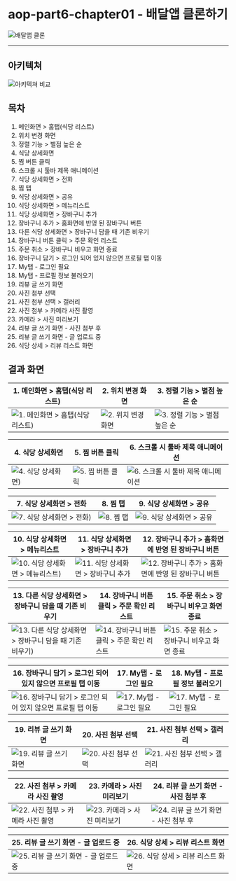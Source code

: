 # aop-part6-chapter01 - 배달앱 클론하기

![배달앱 클론](https://imgur.com/84dhJEN.jpg)

---

## 아키텍쳐
![아키텍쳐 비교](https://imgur.com/D6hcdF5.jpg)

## 목차

1. 메인화면 > 홈탭(식당 리스트)
2. 위치 변경 화면
3. 정렬 기능 > 별점 높은 순
4. 식당 상세화면
5. 찜 버튼 클릭
6. 스크롤 시 툴바 제목 애니메이션
7. 식당 상세화면 > 전화
8. 찜 탭
9. 식당 상세화면 > 공유
10. 식당 상세화면 > 메뉴리스트
11. 식당 상세화면 > 장바구니 추가
12. 장바구니 추가 > 홈화면에 반영 된 장바구니 버튼
13. 다른 식당 상세화면 > 장바구니 담을 때 기존 비우기
14. 장바구니 버튼 클릭 > 주문 확인 리스트
15. 주문 취소 > 장바구니 비우고 화면 종료
16. 장바구니 담기 > 로그인 되어 있지 않으면 프로필 탭 이동
17. My탭 - 로그인 필요
18. My탭 - 프로필 정보 불러오기
19. 리뷰 글 쓰기 화면
20. 사진 첨부 선택
21. 사진 첨부 선택 > 갤러리
22. 사진 첨부 > 카메라 사진 촬영
23. 카메라 > 사진 미리보기
24. 리뷰 글 쓰기 화면 - 사진 첨부 후
25. 리뷰 글 쓰기 화면 - 글 업로드 중
26. 식당 상세 > 리뷰 리스트 화면

## 결과 화면

| 1. 메인화면 > 홈탭(식당 리스트)                              | 2. 위치 변경 화면                                   | 3. 정렬 기능 > 별점 높은 순                                  |
| ------------------------------------------------------------ | --------------------------------------------------- | ------------------------------------------------------------ |
| ![1. 메인화면 > 홈탭(식당 리스트)](https://imgur.com/kOerohP.jpg) | ![2. 위치 변경 화면](https://imgur.com/nZL10YU.jpg) | ![3. 정렬 기능 > 별점 높은 순](https://imgur.com/CdY6GZi.jpg) |

| 4. 식당 상세화면                                    | 5. 찜 버튼 클릭                                   | 6. 스크롤 시 툴바 제목 애니메이션                            |
| --------------------------------------------------- | ------------------------------------------------- | ------------------------------------------------------------ |
| ![4. 식당 상세화면)](https://imgur.com/HHjxh6p.jpg) | ![5. 찜 버튼 클릭](https://imgur.com/iBEZZ5f.jpg) | ![6. 스크롤 시 툴바 제목 애니메이션](https://imgur.com/W2dDZKn.jpg) |

| 7. 식당 상세화면 > 전화                                    | 8. 찜 탭                                   | 9. 식당 상세화면 > 공유                                   |
| ---------------------------------------------------------- | ------------------------------------------ | --------------------------------------------------------- |
| ![7. 식당 상세화면 > 전화)](https://imgur.com/UO4ql3D.jpg) | ![8. 찜 탭](https://imgur.com/fJ80DKh.jpg) | ![9. 식당 상세화면 > 공유](https://imgur.com/YszqT0a.jpg) |

| 10. 식당 상세화면 > 메뉴리스트                               | 11. 식당 상세화면 > 장바구니 추가                            | 12. 장바구니 추가 > 홈화면에 반영 된 장바구니 버튼           |
| ------------------------------------------------------------ | ------------------------------------------------------------ | ------------------------------------------------------------ |
| ![10. 식당 상세화면 > 메뉴리스트)](https://imgur.com/CyZlTuw.jpg) | ![11. 식당 상세화면 > 장바구니 추가](https://imgur.com/liONTj8.jpg) | ![12. 장바구니 추가 > 홈화면에 반영 된 장바구니 버튼](https://imgur.com/JHBtWLg.jpg) |

| 13. 다른 식당 상세화면 > 장바구니 담을 때 기존 비우기        | 14. 장바구니 버튼 클릭 > 주문 확인 리스트                    | 15. 주문 취소 > 장바구니 비우고 화면 종료                    |
| ------------------------------------------------------------ | ------------------------------------------------------------ | ------------------------------------------------------------ |
| ![13. 다른 식당 상세화면 > 장바구니 담을 때 기존 비우기)](https://imgur.com/KDJKhwt.jpg) | ![14. 장바구니 버튼 클릭 > 주문 확인 리스트](https://imgur.com/mdffSff.jpg) | ![15. 주문 취소 > 장바구니 비우고 화면 종료](https://imgur.com/WISBtMr.jpg) |

| 16. 장바구니 담기 > 로그인 되어 있지 않으면 프로필 탭 이동   | 17. My탭 - 로그인 필요                                   | 18. My탭 - 프로필 정보 불러오기                          |
| ------------------------------------------------------------ | -------------------------------------------------------- | -------------------------------------------------------- |
| ![16. 장바구니 담기 > 로그인 되어 있지 않으면 프로필 탭 이동](https://imgur.com/4nuTEBh.jpg) | ![17. My탭 - 로그인 필요](https://imgur.com/WISBtMr.jpg) | ![17. My탭 - 로그인 필요](https://imgur.com/MtLBgnH.jpg) |

| 19. 리뷰 글 쓰기 화면                                   | 20. 사진 첨부 선택                                   | 21. 사진 첨부 선택 > 갤러리                                  |
| ------------------------------------------------------- | ---------------------------------------------------- | ------------------------------------------------------------ |
| ![19. 리뷰 글 쓰기 화면](https://imgur.com/u0W5UGm.jpg) | ![20. 사진 첨부 선택](https://imgur.com/JNJcKAA.jpg) | ![21. 사진 첨부 선택 > 갤러리](https://imgur.com/YKutPKz.jpg) |

| 22. 사진 첨부 > 카메라 사진 촬영                             | 23. 카메라 > 사진 미리보기                                   | 24. 리뷰 글 쓰기 화면 - 사진 첨부 후                         |
| ------------------------------------------------------------ | ------------------------------------------------------------ | ------------------------------------------------------------ |
| ![22. 사진 첨부 > 카메라 사진 촬영](https://imgur.com/BHfBSWv.jpg) | ![23. 카메라 > 사진 미리보기](https://imgur.com/iQtSF8Q.jpg) | ![24. 리뷰 글 쓰기 화면 - 사진 첨부 후](https://imgur.com/owoeVCC.jpg) |

| 25. 리뷰 글 쓰기 화면 - 글 업로드 중                         | 26. 식당 상세 > 리뷰 리스트 화면                             |
| ------------------------------------------------------------ | ------------------------------------------------------------ |
| ![25. 리뷰 글 쓰기 화면 - 글 업로드 중](https://imgur.com/uJghbnQ.jpg) | ![26. 식당 상세 > 리뷰 리스트 화면](https://imgur.com/DzBWttG.jpg) |

